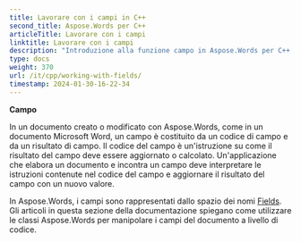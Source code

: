 ```yaml
---
title: Lavorare con i campi in C++
second_title: Aspose.Words per C++
articleTitle: Lavorare con i campi
linktitle: Lavorare con i campi
description: "Introduzione alla funzione campo in Aspose.Words per C++."
type: docs
weight: 370
url: /it/cpp/working-with-fields/
timestamp: 2024-01-30-16-22-34
---
```


**Campo**

In un documento creato o modificato con Aspose.Words, come in un documento Microsoft Word, un campo è costituito da un codice di campo e da un risultato di campo. Il codice del campo è un'istruzione su come il risultato del campo deve essere aggiornato o calcolato. Un'applicazione che elabora un documento e incontra un campo deve interpretare le istruzioni contenute nel codice del campo e aggiornare il risultato del campo con un nuovo valore.

In Aspose.Words, i campi sono rappresentati dallo spazio dei nomi [Fields](https://reference.aspose.com/words/cpp/aspose.words.fields/). Gli articoli in questa sezione della documentazione spiegano come utilizzare le classi Aspose.Words per manipolare i campi del documento a livello di codice.
